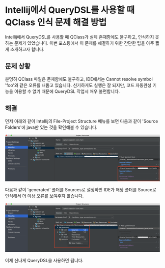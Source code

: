 # Intellij에서 QueryDSL를 사용할 때  QClass 인식 문제 해결 방법

Intellij에서 QueryDSL를 사용할 때 QClass가 실제 존재함에도 불구하고, 인식하지 못하는 문제가 있었습니다. 이번 포스팅에서 이 문제를 해결하기 위한 간단한 팁을 아주 짧게 소개하고자 합니다.

## 문제 상황

분명히 QClass 파일은 존재함에도 불구하고, IDE에서는 Cannot resolve symbol 'foo'와 같은 오류를 내뿜고 있습니다. 신기하게도 실행은 잘 되지만, 코드 자동완성 기능을 이용할 수 없기 때문에 QueryDSL 작업시 매우 불편합니다. 

## 해결

먼저 아래와 같이 Intellij의 File-Project Structure 메뉴를 보면 다음과 같이 'Source Folders'에 java만 있는 것을 확인해볼 수 있습니다. 

![img1](../resource/image/querydsl인식문제1.png)

다음과 같이 'generated' 폴더를 Sources로 설정하면 IDE가 해당 폴더를 Source로 인식해서 더 이상 오류를 보여주지 않습니다.

![img2](../resource/image/querydsl인식문제2.png)

이제 신나게 QueryDSL을 사용하면 됩니다.